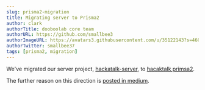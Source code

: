 ```yaml
---
slug: prisma2-migration
title: Migrating server to Prisma2
author: clark
authorTitle: dooboolab core team
authorURL: https://github.com/smallbee3
authorImageURL: https://avatars3.githubusercontent.com/u/35122143?s=460&u=cff1e2793b739d3a78e63b27637a09a687968dc3&v=4
authorTwitter: smallbee37
tags: [prisma2, migration]
---
```


We've migrated our server project, [hackatalk-server](http://github.com/dooboolab/hackatalk-server), to [hacaktalk primsa2](https://github.com/dooboolab/hackatalk/tree/master/server).

The further reason on this direction is [posted in medium](https://medium.com/dooboolab/why-our-team-chose-prisma2-nexus-schema-for-graphql-apollo-server-40ed42a26c37).